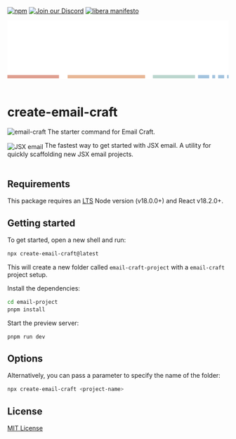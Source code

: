 [npm]: https://img.shields.io/npm/v/create-email-craft
[npm-url]: https://www.npmjs.com/package/create-email-craft

[![npm][npm]][npm-url]
[![Join our Discord](https://img.shields.io/badge/join_our-Discord-5a64ea)](https://discord.gg/FywZN57mTg)
[![libera manifesto](https://img.shields.io/badge/libera-manifesto-lightgrey.svg)](https://liberamanifesto.com)

<div align="center">
	<img src="https://raw.githubusercontent.com/messageraft/email-craft/main/assets/npm-header.svg" alt="JSX email"><br/><br/>
</div>

# create-email-craft

![email-craft](../../assets/brackets.svg) The starter command for Email Craft.

<div>
  <img src="https://raw.githubusercontent.com/messageraft/email-craft/main/assets/brackets.svg" alt="JSX email" valign="sub">
  The fastest way to get started with JSX email. A utility for quickly scaffolding new JSX email projects.
<div><br>

## Requirements

This package requires an [LTS](https://github.com/nodejs/Release) Node version (v18.0.0+) and React v18.2.0+.

## Getting started

To get started, open a new shell and run:

```sh
npx create-email-craft@latest
```

This will create a new folder called `email-craft-project` with a `email-craft` project setup.

Install the dependencies:

```sh
cd email-project
pnpm install
```

Start the preview server:

```sh
pnpm run dev
```

## Options

Alternatively, you can pass a parameter to specify the name of the folder:

```sh
npx create-email-craft <project-name>
```

## License

[MIT License](./LICENSE.md)
